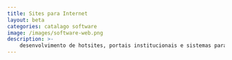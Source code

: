 ```yaml
---
title: Sites para Internet
layout: beta
categories: catalago software
image: /images/software-web.png
description: >-
    desenvolvimento de hotsites, portais institucionais e sistemas para internet, melhoria de SEO, programação de backend, design de frontend.
---
```

